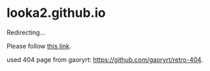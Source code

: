 # looka2.github.io
<html>
  <head>
    <meta http-equiv="refresh" content="1; url='https://looka2.github.io/Nlweb.html'" />
  </head>
  <body>
    <p>Redirecting...</p>
    <p>Please follow <a href="https://looka2.github.io/Nlweb.html">this link</a>.</p>
    <p>used 404 page from gaoryrt: <a href="https://github.com/gaoryrt/retro-404">https://github.com/gaoryrt/retro-404</a>.</p>
  </body>
</html>
